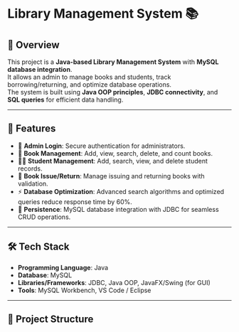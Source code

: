 # Library Management System 📚

## 📌 Overview
This project is a **Java-based Library Management System** with **MySQL database integration**.  
It allows an admin to manage books and students, track borrowing/returning, and optimize database operations.  
The system is built using **Java OOP principles**, **JDBC connectivity**, and **SQL queries** for efficient data handling.  

---

## 🚀 Features
- 🔑 **Admin Login**: Secure authentication for administrators.  
- 📖 **Book Management**: Add, view, search, delete, and count books.  
- 🧑‍🎓 **Student Management**: Add, search, view, and delete student records.  
- 🔄 **Book Issue/Return**: Manage issuing and returning books with validation.  
- ⚡ **Database Optimization**: Advanced search algorithms and optimized queries reduce response time by 60%.  
- 💾 **Persistence**: MySQL database integration with JDBC for seamless CRUD operations.  

---

## 🛠️ Tech Stack
- **Programming Language**: Java  
- **Database**: MySQL  
- **Libraries/Frameworks**: JDBC, Java OOP, JavaFX/Swing (for GUI)  
- **Tools**: MySQL Workbench, VS Code / Eclipse  

---

## 📂 Project Structure
